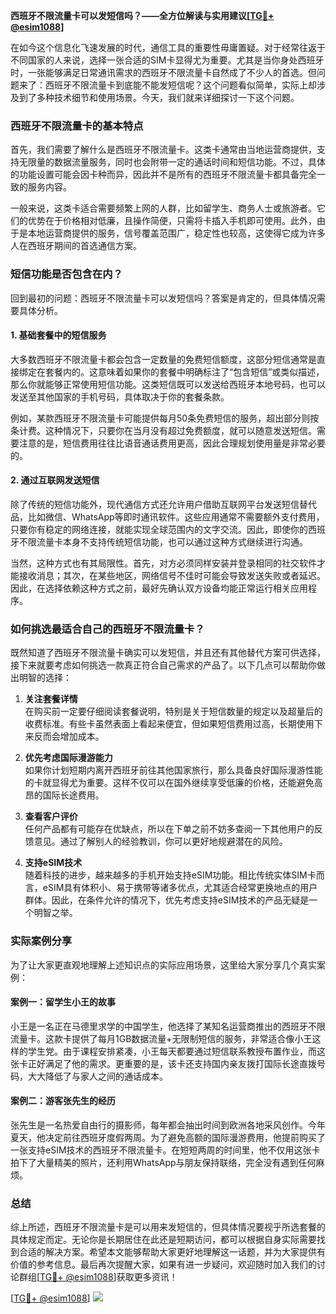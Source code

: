 **西班牙不限流量卡可以发短信吗？——全方位解读与实用建议[[TG💪+ @esim1088](https://t.me/s/esim1088)]**

在如今这个信息化飞速发展的时代，通信工具的重要性毋庸置疑。对于经常往返于不同国家的人来说，选择一张合适的SIM卡显得尤为重要。尤其是当你身处西班牙时，一张能够满足日常通讯需求的西班牙不限流量卡自然成了不少人的首选。但问题来了：西班牙不限流量卡到底能不能发短信呢？这个问题看似简单，实际上却涉及到了多种技术细节和使用场景。今天，我们就来详细探讨一下这个问题。

### 西班牙不限流量卡的基本特点

首先，我们需要了解什么是西班牙不限流量卡。这类卡通常由当地运营商提供，支持无限量的数据流量服务，同时也会附带一定的通话时间和短信功能。不过，具体的功能设置可能会因卡种而异，因此并不是所有的西班牙不限流量卡都具备完全一致的服务内容。

一般来说，这类卡适合需要频繁上网的人群，比如留学生、商务人士或旅游者。它们的优势在于价格相对低廉，且操作简便，只需将卡插入手机即可使用。此外，由于是本地运营商提供的服务，信号覆盖范围广，稳定性也较高，这使得它成为许多人在西班牙期间的首选通信方案。

### 短信功能是否包含在内？

回到最初的问题：西班牙不限流量卡可以发短信吗？答案是肯定的，但具体情况需要具体分析。

#### 1. **基础套餐中的短信服务**
大多数西班牙不限流量卡都会包含一定数量的免费短信额度，这部分短信通常是直接绑定在套餐内的。这意味着如果你的套餐中明确标注了“包含短信”或类似描述，那么你就能够正常使用短信功能。这类短信既可以发送给西班牙本地号码，也可以发送至其他国家的手机号码，具体取决于你的套餐条款。

例如，某款西班牙不限流量卡可能提供每月50条免费短信的服务，超出部分则按条计费。这种情况下，只要你在当月没有超过免费额度，就可以随意发送短信。需要注意的是，短信费用往往比语音通话费用更高，因此合理规划使用量是非常必要的。

#### 2. **通过互联网发送短信**
除了传统的短信功能外，现代通信方式还允许用户借助互联网平台发送短信替代品，比如微信、WhatsApp等即时通讯软件。这些应用通常不需要额外支付费用，只要你有稳定的网络连接，就能实现全球范围内的文字交流。因此，即使你的西班牙不限流量卡本身不支持传统短信功能，也可以通过这种方式继续进行沟通。

当然，这种方式也有其局限性。首先，对方必须同样安装并登录相同的社交软件才能接收消息；其次，在某些地区，网络信号不佳时可能会导致发送失败或者延迟。因此，在选择依赖这种方式之前，最好先确认双方设备均能正常运行相关应用程序。

### 如何挑选最适合自己的西班牙不限流量卡？

既然知道了西班牙不限流量卡确实可以发短信，并且还有其他替代方案可供选择，接下来就要考虑如何挑选一款真正符合自己需求的产品了。以下几点可以帮助你做出明智的选择：

1. **关注套餐详情**  
   在购买前一定要仔细阅读套餐说明，特别是关于短信数量的规定以及超量后的收费标准。有些卡虽然表面上看起来便宜，但如果短信费用过高，长期使用下来反而会增加成本。

2. **优先考虑国际漫游能力**  
   如果你计划短期内离开西班牙前往其他国家旅行，那么具备良好国际漫游性能的卡就显得尤为重要。这样不仅可以在国外继续享受低廉的价格，还能避免高昂的国际长途费用。

3. **查看客户评价**  
   任何产品都有可能存在优缺点，所以在下单之前不妨多查阅一下其他用户的反馈意见。通过了解别人的经验教训，你可以更好地规避潜在的风险。

4. **支持eSIM技术**  
   随着科技的进步，越来越多的手机开始支持eSIM功能。相比传统实体SIM卡而言，eSIM具有体积小、易于携带等诸多优点，尤其适合经常更换地点的用户群体。因此，在条件允许的情况下，优先考虑支持eSIM技术的产品无疑是一个明智之举。

### 实际案例分享

为了让大家更直观地理解上述知识点的实际应用场景，这里给大家分享几个真实案例：

#### 案例一：留学生小王的故事
小王是一名正在马德里求学的中国学生，他选择了某知名运营商推出的西班牙不限流量卡。这款卡提供了每月1GB数据流量+无限制短信的服务，非常适合像小王这样的学生党。由于课程安排紧凑，小王每天都要通过短信联系教授布置作业，而这张卡正好满足了他的需求。更重要的是，该卡还支持国内亲友拨打国际长途直拨号码，大大降低了与家人之间的通话成本。

#### 案例二：游客张先生的经历
张先生是一名热爱自由行的摄影师，每年都会抽出时间到欧洲各地采风创作。今年夏天，他决定前往西班牙度假两周。为了避免高额的国际漫游费用，他提前购买了一张支持eSIM技术的西班牙不限流量卡。在短短两周的时间里，他不仅用这张卡拍下了大量精美的照片，还利用WhatsApp与朋友保持联络，完全没有遇到任何麻烦。

### 总结

综上所述，西班牙不限流量卡是可以用来发短信的，但具体情况要视乎所选套餐的具体规定而定。无论你是长期居住在此还是短期访问，都可以根据自身实际需要找到合适的解决方案。希望本文能够帮助大家更好地理解这一话题，并为大家提供有价值的参考信息。最后再次提醒大家，如果有进一步疑问，欢迎随时加入我们的讨论群组[[TG💪+ @esim1088](https://t.me/s/esim1088)]获取更多资讯！  

[[TG💪+ @esim1088](https://t.me/s/esim1088)] ![](https://i.postimg.cc/4NQfJmqS/Snipaste-2025-05-13-00-14-12.png)